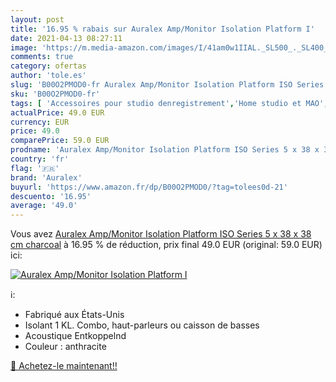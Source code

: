 ```yaml
---
layout: post
title: '16.95 % rabais sur Auralex Amp/Monitor Isolation Platform I'
date: 2021-04-13 08:27:11
image: 'https://m.media-amazon.com/images/I/41am0w1IIAL._SL500_._SL400_.jpg'
comments: true
category: ofertas
author: 'tole.es'
slug: 'B00O2PMOD0-fr Auralex Amp/Monitor Isolation Platform ISO Series 5 x 38 x...'
sku: 'B00O2PMOD0-fr'
tags: [ 'Accessoires pour studio denregistrement','Home studio et MAO','Instruments de musique','Instruments de musique et Sono','auralex', ]
actualPrice: 49.0 EUR
currency: EUR
price: 49.0
comparePrice: 59.0 EUR
prodname: 'Auralex Amp/Monitor Isolation Platform ISO Series 5 x 38 x 38 cm charcoal'
country: 'fr'
flag: '🇫🇷'
brand: 'Auralex'
buyurl: 'https://www.amazon.fr/dp/B00O2PMOD0/?tag=tolees0d-21'
descuento: '16.95'
average: '49.0'
---
```


Vous avez [Auralex Amp/Monitor Isolation Platform ISO Series 5 x 38 x 38 cm charcoal](https://www.amazon.fr/dp/B00O2PMOD0/?tag=tolees0d-21)  à  16.95 % de réduction, prix final  49.0 EUR (original: 59.0 EUR) ici:

[![Auralex Amp/Monitor Isolation Platform I](https://m.media-amazon.com/images/I/41am0w1IIAL._SL500_._SL400_.jpg)](https://www.amazon.fr/dp/B00O2PMOD0/?tag=tolees0d-21)

ℹ️:

- Fabriqué aux États-Unis
- Isolant 1 KL. Combo, haut-parleurs ou caisson de basses
- Acoustique Entkoppelnd
- Couleur : anthracite

[🛒 Achetez-le maintenant!!](https://www.amazon.fr/dp/B00O2PMOD0/?tag=tolees0d-21)
